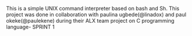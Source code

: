 This is a simple UNIX command interpreter based on bash and Sh. This project was done in collaboration with paulina ugbede(@linadox) and paul okeke(@paulekene) during their ALX team project on C programming language- SPRINT 1
